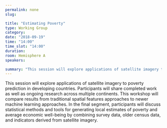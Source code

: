 ```yaml
---
permalink: none
slug:

title: "Estimating Poverty"
type: Working Group
category:
date: "2018-09-19"
time: "14:00"
time_slot: "14:00"
duration:
room: Hemisphere A
speakers:

summary: "This session will explore applications of satellite imagery to poverty prediction in developing countries. Participants will share completed work as well as ongoing research across multiple continents. This workshop will compare results from traditional spatial features approaches to newer machine learning approaches. In the final segment, participants will discuss statistical methods and tools for generating local estimates of poverty and average economic well-being by combining survey data, older census data, and indicators derived from satellite imagery."
---
```

This session will explore applications of satellite imagery to poverty prediction in developing countries. Participants will share completed work as well as ongoing research across multiple continents. This workshop will compare results from traditional spatial features approaches to newer machine learning approaches. In the final segment, participants will discuss statistical methods and tools for generating local estimates of poverty and average economic well-being by combining survey data, older census data, and indicators derived from satellite imagery.
